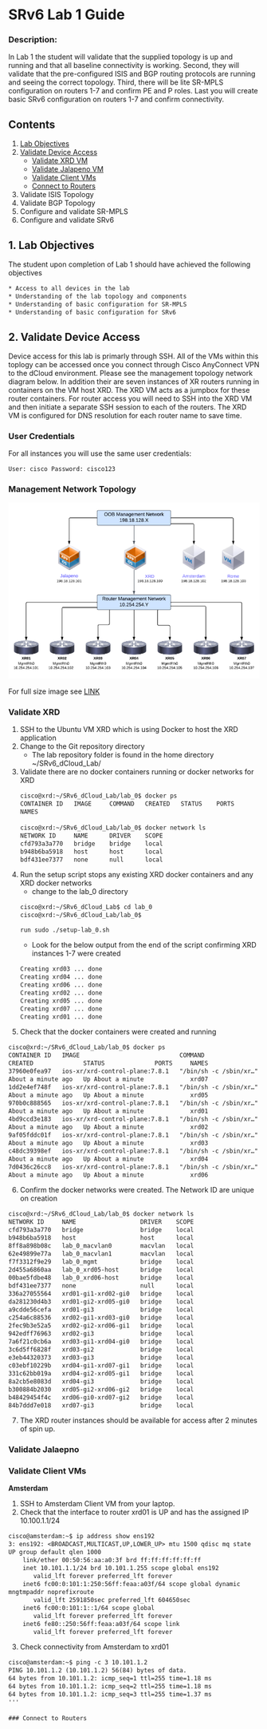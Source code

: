 # SRv6 Lab 1 Guide

### Description: 
In Lab 1 the student will validate that the supplied topology is up and running and that all baseline 
connectivity is working. Second, they will validate that the pre-configured ISIS and BGP routing protocols are running and 
seeing the correct topology. Third, there will be lite SR-MPLS configuration on routers 1-7 and 
confirm PE and P roles. Last you will create basic SRv6 configuration on routers 1-7 and confirm connectivity. 

## Contents
1. [Lab Objectives](#lab-objectives)
2. [Validate Device Access](#validate-device-access)
    - [Validate XRD VM](#validate-xrd)
    - [Validate Jalapeno VM](#validate-jalapeno)
    - [Validate Client VMs](#validate-client-vms)
    - [Connect to Routers](#connect-to-routers)
3. Validate ISIS Topology
4. Validate BGP Topology
5. Configure and validate SR-MPLS
6. Configure and validate SRv6


## 1. Lab Objectives
The student upon completion of Lab 1 should have achieved the following objectives

    * Access to all devices in the lab
    * Understanding of the lab topology and components
    * Understanding of basic configuration for SR-MPLS
    * Understanding of basic configuration for SRv6
   

## 2. Validate Device Access

Device access for this lab is primarly through SSH. All of the VMs within this toplogy can be accessed once you connect through Cisco AnyConnect VPN to the dCloud environment. Please see the management topology network diagram below. In addition their are seven instances of XR routers running in containers on the VM host XRD. The XRD VM acts as a jumpbox for these router containers. For router access you will need to SSH into the XRD VM and then initiate a separate SSH session to each of the routers. The XRD VM is configured for DNS resolution for each router name to save time.

### User Credentials
For all instances you will use the same user credentials:
```
User: cisco Password: cisco123
```

### Management Network Topology

![Lab Topology Small](/topo_drawings/management-network-medium.png)

For full size image see [LINK](/topo_drawings/management-network.png)

### Validate XRD
1. SSH to the Ubuntu VM XRD which is using Docker to host the XRD application
2. Change to the Git repository directory
    - The lab repository folder is found in the home directory ~/SRv6_dCloud_Lab/
3. Validate there are no docker containers running or docker networks for XRD
    ```
    cisco@xrd:~/SRv6_dCloud_Lab/lab_0$ docker ps
    CONTAINER ID   IMAGE     COMMAND   CREATED   STATUS    PORTS     NAMES
    
    cisco@xrd:~/SRv6_dCloud_Lab/lab_0$ docker network ls
    NETWORK ID     NAME      DRIVER    SCOPE
    cfd793a3a770   bridge    bridge    local
    b948b6ba5918   host      host      local
    bdf431ee7377   none      null      local
    ```
4.  Run the setup script stops any existing XRD docker containers and any XRD docker networks
    - change to the lab_0 directory
    ```
    cisco@xrd:~/SRv6_dCloud_Lab$ cd lab_0
    cisco@xrd:~/SRv6_dCloud_Lab/lab_0$
    ```
    ``` 
    run sudo ./setup-lab_0.sh
    ```
    - Look for the below output from the end of the script confirming XRD instances 1-7 were created
    ```
    Creating xrd03 ... done
    Creating xrd04 ... done
    Creating xrd06 ... done
    Creating xrd02 ... done
    Creating xrd05 ... done
    Creating xrd07 ... done
    Creating xrd01 ... done
    ```
5. Check that the docker containers were created and running
```
cisco@xrd:~/SRv6_dCloud_Lab/lab_0$ docker ps
CONTAINER ID   IMAGE                            COMMAND                  CREATED              STATUS              PORTS     NAMES
37960e0fea97   ios-xr/xrd-control-plane:7.8.1   "/bin/sh -c /sbin/xr…"   About a minute ago   Up About a minute             xrd07
1dd2e4ef748f   ios-xr/xrd-control-plane:7.8.1   "/bin/sh -c /sbin/xr…"   About a minute ago   Up About a minute             xrd05
970b0c888565   ios-xr/xrd-control-plane:7.8.1   "/bin/sh -c /sbin/xr…"   About a minute ago   Up About a minute             xrd01
4bd9ccd3e183   ios-xr/xrd-control-plane:7.8.1   "/bin/sh -c /sbin/xr…"   About a minute ago   Up About a minute             xrd02
9af05fddc01f   ios-xr/xrd-control-plane:7.8.1   "/bin/sh -c /sbin/xr…"   About a minute ago   Up About a minute             xrd03
c48dc39398ef   ios-xr/xrd-control-plane:7.8.1   "/bin/sh -c /sbin/xr…"   About a minute ago   Up About a minute             xrd04
7d0436c26cc8   ios-xr/xrd-control-plane:7.8.1   "/bin/sh -c /sbin/xr…"   About a minute ago   Up About a minute             xrd06
```
6. Confirm the docker networks were created. The Network ID are unique on creation
```
cisco@xrd:~/SRv6_dCloud_Lab/lab_0$ docker network ls
NETWORK ID     NAME                  DRIVER    SCOPE
cfd793a3a770   bridge                bridge    local
b948b6ba5918   host                  host      local
8ff8a898b08c   lab_0_macvlan0        macvlan   local
62e49899e77a   lab_0_macvlan1        macvlan   local
f7f3312f9e29   lab_0_mgmt            bridge    local
2d455a6860aa   lab_0_xrd05-host      bridge    local
00bae5fdbe48   lab_0_xrd06-host      bridge    local
bdf431ee7377   none                  null      local
336a27055564   xrd01-gi1-xrd02-gi0   bridge    local
da281230d4b3   xrd01-gi2-xrd05-gi0   bridge    local
a9cdde56cefa   xrd01-gi3             bridge    local
c254a6c88536   xrd02-gi1-xrd03-gi0   bridge    local
2fec9b3e52a5   xrd02-gi2-xrd06-gi1   bridge    local
942edff76963   xrd02-gi3             bridge    local
7a6f21c0cb6a   xrd03-gi1-xrd04-gi0   bridge    local
3c6d5ff6828f   xrd03-gi2             bridge    local
e3eb44320373   xrd03-gi3             bridge    local
c03ebf10229b   xrd04-gi1-xrd07-gi1   bridge    local
331c62bb019a   xrd04-gi2-xrd05-gi1   bridge    local
8a2cb5e8083d   xrd04-gi3             bridge    local
b300884b2030   xrd05-gi2-xrd06-gi2   bridge    local
b48429454f4c   xrd06-gi0-xrd07-gi2   bridge    local
84b7ddd7e018   xrd07-gi3             bridge    local
```
7. The XRD router instances should be available for access after 2 minutes of spin up.

### Validate Jalaepno

### Validate Client VMs
__Amsterdam__
1. SSH to Amsterdam Client VM from your laptop. 
2. Check that the interface to router xrd01 is UP and has the assigned IP 10.100.1.1/24
```
cisco@amsterdam:~$ ip address show ens192
3: ens192: <BROADCAST,MULTICAST,UP,LOWER_UP> mtu 1500 qdisc mq state UP group default qlen 1000
    link/ether 00:50:56:aa:a0:3f brd ff:ff:ff:ff:ff:ff
    inet 10.101.1.1/24 brd 10.101.1.255 scope global ens192
       valid_lft forever preferred_lft forever
    inet6 fc00:0:101:1:250:56ff:feaa:a03f/64 scope global dynamic mngtmpaddr noprefixroute 
       valid_lft 2591850sec preferred_lft 604650sec
    inet6 fc00:0:101:1::1/64 scope global 
       valid_lft forever preferred_lft forever
    inet6 fe80::250:56ff:feaa:a03f/64 scope link 
       valid_lft forever preferred_lft forever
```
3. Check connectivity from Amsterdam to xrd01
```
cisco@amsterdam:~$ ping -c 3 10.101.1.2
PING 10.101.1.2 (10.101.1.2) 56(84) bytes of data.
64 bytes from 10.101.1.2: icmp_seq=1 ttl=255 time=1.18 ms
64 bytes from 10.101.1.2: icmp_seq=2 ttl=255 time=1.18 ms
64 bytes from 10.101.1.2: icmp_seq=3 ttl=255 time=1.37 ms
'''

### Connect to Routers

